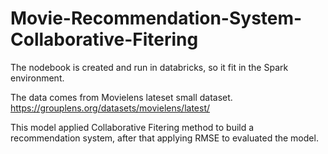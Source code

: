 # Movie-Recommendation-System-Collaborative-Fitering

The nodebook is created and run in databricks, so it fit in the Spark environment. 

The data comes from Movielens lateset small dataset. https://grouplens.org/datasets/movielens/latest/ 

This model applied Collaborative Fitering method to build a recommendation system, after that applying RMSE to evaluated the model. 



